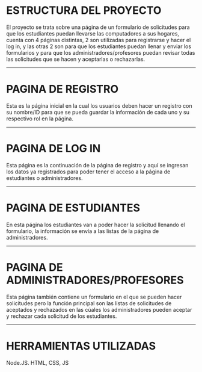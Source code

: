 <h1>ESTRUCTURA DEL PROYECTO</h1>
El proyecto se trata sobre una página de un formulario de solicitudes para que los estudiantes puedan llevarse las computadores a sus hogares,
cuenta con 4 páginas distintas, 2 son utilizadas para registrarse y hacer el log in, y las otras 2 son para que los estudiantes puedan llenar y
enviar los formularios y para que los administradores/profesores puedan revisar todas las solicitudes que se hacen y aceptarlas o rechazarlas.

<hr>

<h1>PAGINA DE REGISTRO</h1>
Esta es la página inicial en la cual los usuarios deben hacer un registro con su nombre/ID para que se pueda guardar la información de cada uno y su respectivo rol en la página.

<hr>

<h1>PAGINA DE LOG IN</h1>
Esta página es la continuación de la página de registro y aquí se ingresan los datos ya registrados para poder tener el acceso a la página de estudiantes o administradores.

<hr>

<h1>PAGINA DE ESTUDIANTES</h1>
En esta página los estudiantes van a poder hacer la solicitud llenando el formulario, la información se envía a las listas de la página de administradores.

<hr>

<h1>PAGINA DE ADMINISTRADORES/PROFESORES</h1>
Esta página también contiene un formulario en el que se pueden hacer solicitudes pero la función principal son las listas de solicitudes de aceptados y
rechazados en las cúales los administradores pueden aceptar y rechazar cada solicitud de los estudiantes. 
<hr>

<h1>HERRAMIENTAS UTILIZADAS</h1>
Node.JS. HTML, CSS, JS
